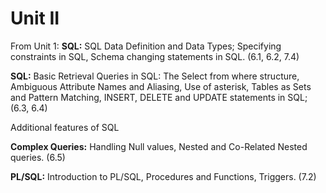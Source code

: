 
# Unit II

From Unit 1: **SQL:** SQL Data Definition and Data Types; Specifying constraints in SQL, Schema changing statements in SQL. (6.1, 6.2, 7.4)


**SQL:**  Basic Retrieval Queries in SQL: The Select from where structure, Ambiguous Attribute Names and Aliasing, Use of asterisk, Tables as Sets and Pattern Matching, INSERT, DELETE and UPDATE statements in SQL; (6.3, 6.4)

Additional features of SQL

**Complex Queries:** Handling Null values, Nested and Co-Related Nested queries. (6.5)

**PL/SQL:** Introduction to PL/SQL, Procedures and Functions, Triggers. (7.2)
